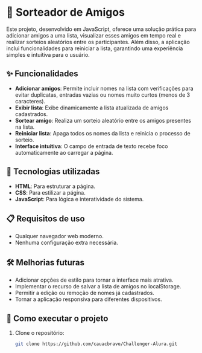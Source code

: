 # 🎲 Sorteador de Amigos

Este projeto, desenvolvido em JavaScript, oferece uma solução prática para adicionar amigos a uma lista, visualizar esses amigos em tempo real e realizar sorteios aleatórios entre os participantes. Além disso, a aplicação inclui funcionalidades para reiniciar a lista, garantindo uma experiência simples e intuitiva para o usuário.

## ✨ Funcionalidades

- **Adicionar amigos**: Permite incluir nomes na lista com verificações para evitar duplicatas, entradas vazias ou nomes muito curtos (menos de 3 caracteres).
- **Exibir lista**: Exibe dinamicamente a lista atualizada de amigos cadastrados.
- **Sortear amigo**: Realiza um sorteio aleatório entre os amigos presentes na lista.
- **Reiniciar lista**: Apaga todos os nomes da lista e reinicia o processo de sorteio.
- **Interface intuitiva**: O campo de entrada de texto recebe foco automaticamente ao carregar a página.

## 🚀 Tecnologias utilizadas

- **HTML**: Para estruturar a página.
- **CSS**: Para estilizar a página.
- **JavaScript**: Para lógica e interatividade do sistema.

## 📋 Requisitos de uso

- Qualquer navegador web moderno.
- Nenhuma configuração extra necessária.

## 🛠️ Melhorias futuras

- Adicionar opções de estilo para tornar a interface mais atrativa.
- Implementar o recurso de salvar a lista de amigos no localStorage.
- Permitir a edição ou remoção de nomes já cadastrados.
- Tornar a aplicação responsiva para diferentes dispositivos.


## 📝 Como executar o projeto

1. Clone o repositório:
   ```bash
   git clone https://github.com/cauacbravo/Challenger-Alura.git

